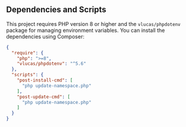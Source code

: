 ## Dependencies and Scripts

This project requires PHP version 8 or higher and the `vlucas/phpdotenv` package for managing environment variables.  You can install the dependencies using Composer:

```json
{
  "require": {
    "php": ">=8",
    "vlucas/phpdotenv": "^5.6"
  },
  "scripts": {
    "post-install-cmd": [
      "php update-namespace.php"
    ],
    "post-update-cmd": [
      "php update-namespace.php"
    ]
  }
}
